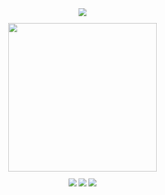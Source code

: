 <div align="center">

  <img src="https://komarev.com/ghpvc/?username=atervir&label= ✩ &color=9758b1&style=water">
<p align="center">
    <img width="300" src="" alt="">
</p>

[![](https://files.catbox.moe/193n31.png)](https://rentry.co/second-time)
[![](ata)](https://atervir.atabook.org/)
[![](prncs)](https://pronouns.cc/@atervir)
